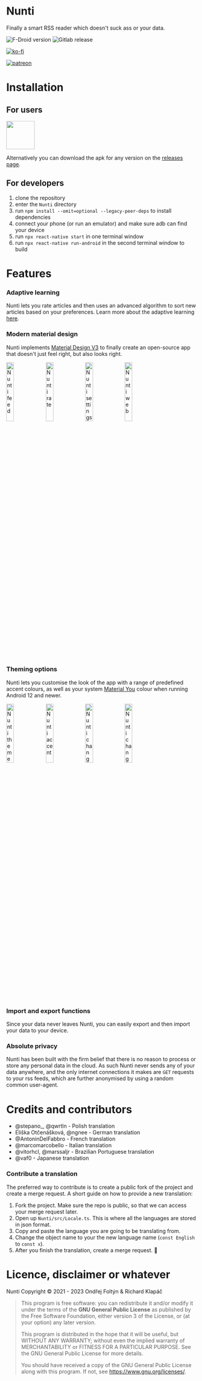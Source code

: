 # Nunti

Finally a smart RSS reader which doesn't suck ass or your data.

![F-Droid version](https://img.shields.io/f-droid/v/com.nunti)
![Gitlab release](https://img.shields.io/gitlab/v/release/24697319)

[![ko-fi](https://ko-fi.com/img/githubbutton_sm.svg)](https://ko-fi.com/nunti)

[![patreon](https://c5.patreon.com/external/logo/become_a_patron_button.png)](https://www.patreon.com/nunti)  

# Installation

## For users

<a href="https://f-droid.org/en/packages/com.nunti/"><img src="https://fdroid.gitlab.io/artwork/badge/get-it-on.png" height="75"></a>

Alternatively you can download the apk for any version on the [releases page](https://gitlab.com/ondrejfoltyn/nunti/-/releases).

## For developers

1. clone the repository
2. enter the `Nunti` directory
3. run `npm install --omit=optional --legacy-peer-deps` to install dependencies
4. connect your phone (or run an emulator) and make sure adb can find your device
5. run `npx react-native start` in one terminal window
6. run `npx react-native run-android` in the second terminal window to build

# Features

### Adaptive learning

Nunti lets you rate articles and then uses an advanced algorithm to sort new articles based on your preferences. Learn more about the adaptive learning [here](https://gitlab.com/ondrejfoltyn/nunti/-/issues/28).

### Modern material design

Nunti implements [Material Design V3](https://m3.material.io/) to finally create an open-source app that doesn't just feel right, but also looks right.

<img src="https://gitlab.com/ondrejfoltyn/nunti/-/raw/master/fastlane/metadata/android/en-US/images/phoneScreenshots/04.jpg" alt="Nunti feed" width="20%">
<img src="https://gitlab.com/ondrejfoltyn/nunti/-/raw/master/fastlane/metadata/android/en-US/images/phoneScreenshots/06.jpg" alt="Nunti rate" width="20%">
<img src="https://gitlab.com/ondrejfoltyn/nunti/-/raw/master/fastlane/metadata/android/en-US/images/phoneScreenshots/1.jpg" alt="Nunti settings" width="20%">
<img src="https://gitlab.com/ondrejfoltyn/nunti/-/raw/master/fastlane/metadata/android/en-US/images/phoneScreenshots/05.jpg" alt="Nunti web" width="20%">

### Theming options

Nunti lets you customise the look of the app with a range of predefined accent colours, as well as your system [Material You](https://m3.material.io/styles/color/dynamic-color/overview) colour when running Android 12 and newer.

<img src="https://gitlab.com/ondrejfoltyn/nunti/-/raw/master/fastlane/metadata/android/en-US/images/phoneScreenshots/12.jpg" alt="Nunti theme" width="20%">
<img src="https://gitlab.com/ondrejfoltyn/nunti/-/raw/master/fastlane/metadata/android/en-US/images/phoneScreenshots/13.jpg" alt="Nunti accent" width="20%">
<img src="https://gitlab.com/ondrejfoltyn/nunti/-/raw/master/fastlane/metadata/android/en-US/images/phoneScreenshots/14.jpg" alt="Nunti changed" width="20%">
<img src="https://gitlab.com/ondrejfoltyn/nunti/-/raw/master/fastlane/metadata/android/en-US/images/phoneScreenshots/2.jpg" alt="Nunti changed 2" width="20%">

### Import and export functions

Since your data never leaves Nunti, you can easily export and then import your data to your device.

### Absolute privacy

Nunti has been built with the firm belief that there is no reason to process or store any personal data in the cloud. As such Nunti never sends any of your data anywhere, and the only internet connections it makes are `GET` requests to your rss feeds, which are further anonymised by using a random common user-agent.

# Credits and contributors

- @stepano_, @qwrtln - Polish translation
- Eliška Otčenášková, @ngnee - German translation
- @AntoninDelFabbro - French translation
- @marcomarcobello - Italian translation
- @vitorhcl, @marssaljr - Brazilian Portuguese translation
- @vaf0 - Japanese translation

### Contribute a translation

The preferred way to contribute is to create a public fork of the project and create a merge request. A short guide on how to provide a new translation: 
1. Fork the project. Make sure the repo is public, so that we can access your merge request later.
2. Open up `Nunti/src/Locale.ts`. This is where all the languages are stored in json format.
3. Copy and paste the language you are going to be translating from.
4. Change the object name to your the new language name (`const English` to `const x`).
5. After you finish the translation, create a merge request. :tada: 

# Licence, disclaimer or whatever

Nunti Copyright &copy; 2021 - 2023  Ondřej Foltýn & Richard Klapáč

> This program is free software: you can redistribute it and/or modify
> it under the terms of the **GNU General Public License** as published by
> the Free Software Foundation, either version 3 of the License, or
> (at your option) any later version.
> 
> This program is distributed in the hope that it will be useful,
> but WITHOUT ANY WARRANTY; without even the implied warranty of
> MERCHANTABILITY or FITNESS FOR A PARTICULAR PURPOSE.  See the
> GNU General Public License for more details.
> 
> You should have received a copy of the GNU General Public License
> along with this program.  If not, see <https://www.gnu.org/licenses/>.
